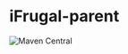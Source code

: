 # iFrugal-parent 


![Maven Central](https://img.shields.io/maven-central/v/com.github.ifrugal/ifrugal-parent?style=for-the-badge)
